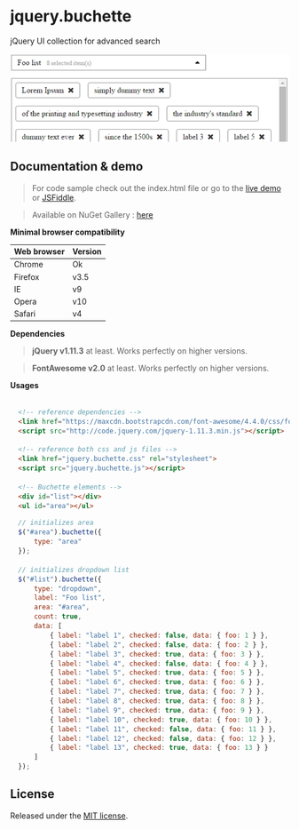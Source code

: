 # jquery.buchette

jQuery UI collection for advanced search

![](https://github.com/ApiO/jquery.buchette/blob/master/jquery.buchette.jpg?raw=true)

## Documentation & demo

> For code sample check out the index.html file or go to the [live demo](http://acuisinier.com/demo/jquery.buchette) or [JSFiddle](http://jsfiddle.net/5k7brh7q/).

> Available on NuGet Gallery : [here](https://www.nuget.org/packages/jquery.buchette)

**Minimal browser compatibility**

Web browser|Version 
---|---
Chrome|Ok
Firefox|v3.5
IE|v9
Opera|v10
Safari|v4
  
**Dependencies**

> **jQuery v1.11.3** at least. Works perfectly on higher versions.
  
> **FontAwesome v2.0** at least. Works perfectly on higher versions.

**Usages**

```html

  <!-- reference dependencies -->
  <link href="https://maxcdn.bootstrapcdn.com/font-awesome/4.4.0/css/font-awesome.min.css" rel="stylesheet" integrity="sha256-k2/8zcNbxVIh5mnQ52A0r3a6jAgMGxFJFE2707UxGCk= sha512-ZV9KawG2Legkwp3nAlxLIVFudTauWuBpC10uEafMHYL0Sarrz5A7G79kXh5+5+woxQ5HM559XX2UZjMJ36Wplg==" crossorigin="anonymous">
  <script src="http://code.jquery.com/jquery-1.11.3.min.js"></script>
  
  <!-- reference both css and js files -->
  <link href="jquery.buchette.css" rel="stylesheet">
  <script src="jquery.buchette.js"></script>
    
  <!-- Buchette elements -->
  <div id="list"></div>
  <ul id="area"></ul>
 ```
 
```javascript
  // initializes area
  $("#area").buchette({
      type: "area"
  });
  
  // initializes dropdown list
  $("#list").buchette({
      type: "dropdown",
      label: "Foo list",
      area: "#area",
      count: true,
      data: [
          { label: "label 1", checked: false, data: { foo: 1 } },
          { label: "label 2", checked: false, data: { foo: 2 } },
          { label: "label 3", checked: true, data: { foo: 3 } },
          { label: "label 4", checked: false, data: { foo: 4 } },
          { label: "label 5", checked: true, data: { foo: 5 } },
          { label: "label 6", checked: true, data: { foo: 6 } },
          { label: "label 7", checked: true, data: { foo: 7 } },
          { label: "label 8", checked: true, data: { foo: 8 } },
          { label: "label 9", checked: true, data: { foo: 9 } },
          { label: "label 10", checked: true, data: { foo: 10 } },
          { label: "label 11", checked: false, data: { foo: 11 } },
          { label: "label 12", checked: false, data: { foo: 12 } },
          { label: "label 13", checked: true, data: { foo: 13 } }
      ]
  });
```

## License

Released under the [MIT license](http://www.opensource.org/licenses/MIT).
